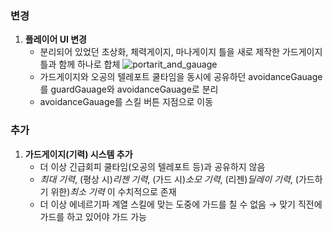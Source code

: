 ### 변경
1. **플레이어 UI 변경**
    - 분리되어 있었던 초상화, 체력게이지, 마나게이지 틀을 새로 제작한 가드게이지 틀과 함께 하나로 합체 ![portarit_and_gauage](https://junhaeng007.github.io/unity-practice/breakthings/20190912/portrait_and_gauage.png)
    - 가드게이지와 오공의 텔레포트 쿨타임을 동시에 공유하던 avoidanceGauage를 guardGauage와 avoidanceGauage로 분리
    - avoidanceGauage를 스킬 버튼 지점으로 이동

### 추가
1. **가드게이지(기력) 시스템 추가**
    - 더 이상 긴급회피 쿨타임(오공의 텔레포트 등)과 공유하지 않음
    - *최대 기력*, (평상 시)*리젠 기력*, (가드 시)*소모 기력*, (리젠)*딜레이 기력*, (가드하기 위한)*최소 기력* 이 수치적으로 존재
    - 더 이상 에네르기파 계열 스킬에 맞는 도중에 가드를 칠 수 없음 → 맞기 직전에 가드를 하고 있어야 가드 가능
